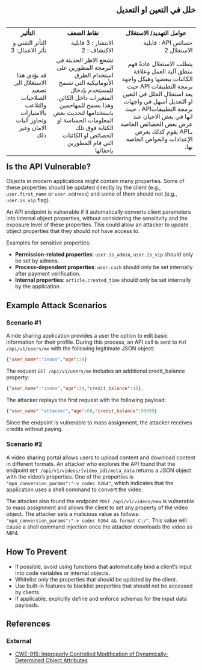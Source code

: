 <h2 dir='rtl' align='right'>خلل في التعين او التعديل  </h2>

<table dir='rtl' align="right">
  <tr>
    <th>عوامل التهديد/ الاستغلال  </th>
    <th> نقاط الضعف </th>
    <th> التأثير </th>
    <tr>
    <td> خصائص API : قابلية الاستغلال 2 </td>
    <td> الانتشار : 3 قابلية الاكتشاف : 2  </td>
    <td> التأثر التقني و تأثر الاعمال: 3 </td>
  </tr> 
     <td> يتطلب الاستغلال عادةً فهم منطق آلية العمل وعلاقة الكائنات ببعضها وهيكل واجهة برمجة التطبيقات API حيث يعد استغلال الخلل في التعين او التعديل  أسهل في واجهات برمجة التطبيقاتAPI  ، حيث انها في بعض الاحيان عند عرض بعض الخصائص الخاصة بـAPI يقوم كذلك بعرض الإعدادات والخواص الخاصة بها. </td>
    <td> تشجع الاطر الحديثة في البرمجة المطورين على استخدام الطرق الأتوماتيكية التي تسمح للمستخدم بإدخال المتغيرات داخل الكائن. وهذا يسمح للمهاجمين باستخدامها لتحديث بعض المعلومات الحساسة او الكتابة فوق تلك الخصائص او الكائنات التي قام المطورين بإخفائها  </td>
    <td> قد يؤدي هذا الاستغلال الى تصعيد الصلاحيات والتلاعب بالامتيازات وتجاوز آليات الامان وغير ذلك   </td>    
  </tr>
  </table>


## Is the API Vulnerable?

Objects in modern applications might contain many properties. Some of these
properties should be updated directly by the client (e.g., `user.first_name` or
`user.address`) and some of them should not (e.g., `user.is_vip` flag).

An API endpoint is vulnerable if it automatically converts client parameters
into internal object properties, without considering the sensitivity and the
exposure level of these properties. This could allow an attacker to update
object properties that they should not have access to.

Examples for sensitive properties:

* **Permission-related properties**: `user.is_admin`, `user.is_vip` should only
  be set by admins.
* **Process-dependent properties**: `user.cash` should only be set internally
  after payment verification.
* **Internal properties**: `article.created_time` should only be set internally
  by the application.

## Example Attack Scenarios

### Scenario #1

A ride sharing application provides a user the option to edit basic information
for their profile. During this process, an API call is sent to
`PUT /api/v1/users/me` with the following legitimate JSON object:

```json
{"user_name":"inons","age":24}
```

The request `GET /api/v1/users/me` includes an additional credit_balance
property:

```json
{"user_name":"inons","age":24,"credit_balance":10}.
```

The attacker replays the first request with the following payload:

```json
{"user_name":"attacker","age":60,"credit_balance":99999}
```

Since the endpoint is vulnerable to mass assignment, the attacker receives
credits without paying.

### Scenario #2

A video sharing portal allows users to upload content and download content in
different formats. An attacker who explores the API found that the endpoint
`GET /api/v1/videos/{video_id}/meta_data` returns a JSON object with the video’s
properties. One of the properties is `"mp4_conversion_params":"-v codec h264"`,
which indicates that the application uses a shell command to convert the video.

The attacker also found the endpoint `POST /api/v1/videos/new` is vulnerable to
mass assignment and allows the client to set any property of the video object.
The attacker sets a malicious value as follows:
`"mp4_conversion_params":"-v codec h264 && format C:/"`. This value will cause a
shell command injection once the attacker downloads the video as MP4.

## How To Prevent

* If possible, avoid using functions that automatically bind a client’s input
  into code variables or internal objects.
* Whitelist only the properties that should be updated by the client.
* Use built-in features to blacklist properties that should not be accessed by
  clients.
* If applicable, explicitly define and enforce schemas for the input data
  payloads.

## References

### External

* [CWE-915: Improperly Controlled Modification of Dynamically-Determined Object Attributes][1]

[1]: https://cwe.mitre.org/data/definitions/915.html
